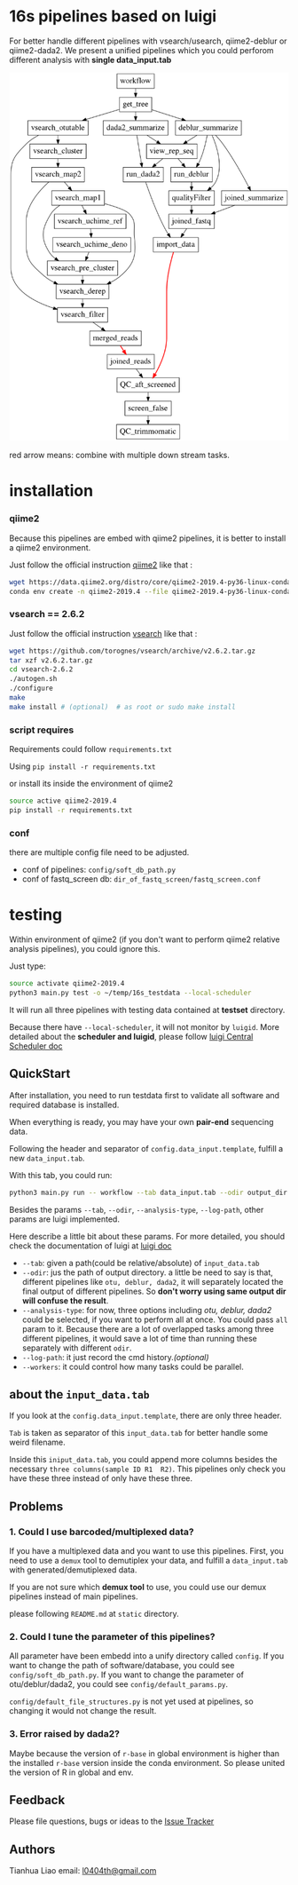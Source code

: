 # 16s pipelines based on luigi

For better handle different pipelines with vsearch/usearch, qiime2-deblur or qiime2-dada2.
We present a unified pipelines which you could perforom different analysis with **single data_input.tab**

![pipelines overview](./pipelines.png)

red arrow means: combine with multiple down stream tasks.

# installation

### qiime2
Because this pipelines are embed with qiime2 pipelines, it is better to install a qiime2 environment.

Just follow the official instruction [qiime2](https://qiime2.org/)
like that :
```bash
wget https://data.qiime2.org/distro/core/qiime2-2019.4-py36-linux-conda.yml
conda env create -n qiime2-2019.4 --file qiime2-2019.4-py36-linux-conda.yml
```

### vsearch == 2.6.2

Just follow the official instruction [vsearch](https://github.com/torognes/vsearch)
like that :
```bash
wget https://github.com/torognes/vsearch/archive/v2.6.2.tar.gz
tar xzf v2.6.2.tar.gz
cd vsearch-2.6.2
./autogen.sh
./configure
make
make install # (optional)  # as root or sudo make install
```

### script requires
Requirements could follow `requirements.txt`

Using `pip install -r requirements.txt`

or install its inside the environment of qiime2 
```bash
source active qiime2-2019.4
pip install -r requirements.txt
``` 

### conf
there are multiple config file need to be adjusted.

* conf of pipelines: `config/soft_db_path.py` 
* conf of fastq_screen db: `dir_of_fastq_screen/fastq_screen.conf`

# testing

Within environment of qiime2 (if you don't want to perform qiime2 relative analysis pipelines), you could ignore this.

Just type:

```bash
source activate qiime2-2019.4
python3 main.py test -o ~/temp/16s_testdata --local-scheduler
``` 

It will run all three pipelines with testing data contained at **testset** directory.

Because there have `--local-scheduler`, it will not monitor by `luigid`. More detailed about the **scheduler and luigid**, please follow [luigi Central Scheduler doc](https://luigi.readthedocs.io/en/stable/central_scheduler.html)


## QuickStart

After installation, you need to run testdata first to validate all software and required database is installed. 

When everything is ready, you may have your own **pair-end** sequencing data.

Following the header and separator of `config.data_input.template`, fulfill a new `data_input.tab`.

With this tab, you could run:

```bash
python3 main.py run -- workflow --tab data_input.tab --odir output_dir --analysis-type otu --workers 4 --log-path output_dir/cmd_log.txt
``` 

Besides the params `--tab`, `--odir`, `--analysis-type`, `--log-path`, other params are luigi implemented. 

Here describe a little bit about these params. For more detailed, you should check the documentation of luigi at [luigi doc](https://luigi.readthedocs.io/en/stable/)

* `--tab`: given a path(could be relative/absolute) of `input_data.tab`
* `--odir`: jus the path of output directory. a little be need to say is that, different pipelines like `otu, deblur, dada2`, it will separately located the final output of different pipelines. So **don't worry using same output dir will confuse the result**.
* `--analysis-type`: for now, three options including *otu, deblur, dada2* could be selected, if you want to perform all at once. You could pass `all` param to it. Because there are a lot of overlapped tasks among three different pipelines, it would save a lot of time than running these separately with different `odir`. 
* `--log-path`: it just record the cmd history.*(optional)*
* `--workers`: it could control how many tasks could be parallel.


## about the `input_data.tab`

If you look at the `config.data_input.template`, there are only three header. 

`Tab` is taken as separator of this `input_data.tab` for better handle some weird filename.

Inside this `iniput_data.tab`, you could append more columns besides the necessary `three columns(sample ID	R1	R2)`. This pipelines only check you have these three instead of only have these three.

## Problems

### 1. Could I use barcoded/multiplexed data?
If you have a multiplexed data and you want to use this pipelines. First, you need to use a `demux` tool to demutiplex your data, and fulfill a `data_input.tab` with generated/demutiplexed data.

If you are not sure which **demux tool** to use, you could use our demux pipelines instead of main pipelines.

please following `README.md` at `static` directory.

### 2. Could I tune the parameter of this pipelines?
All parameter have been embedd into a unify directory called `config`. If you want to change the path of software/database, you could see `config/soft_db_path.py`. If you want to change the parameter of otu/deblur/dada2, you could see `config/default_params.py`. 

`config/default_file_structures.py` is not yet used at pipelines, so changing it would not change the result.

### 3. Error raised by dada2?
Maybe because the version of `r-base` in global environment is higher than the installed `r-base` version inside the conda environment. So please united the version of R in global and env.

## Feedback

Please file questions, bugs or ideas 
to the [Issue Tracker](https://github.com/444thLiao/16s_workflow)

## Authors
Tianhua Liao
email: l0404th@gmail.com

 

